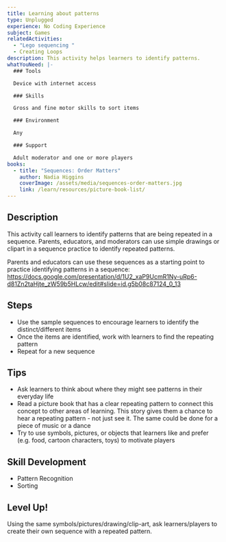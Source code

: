 ```yaml
---
title: Learning about patterns
type: Unplugged
experience: No Coding Experience
subject: Games
relatedActivities:
  - "Lego sequencing "
  - Creating Loops
description: This activity helps learners to identify patterns.
whatYouNeed: |-
  ### Tools

  Device with internet access

  ### Skills

  Gross and fine motor skills to sort items

  ### Environment

  Any

  ### Support

  Adult moderator and one or more players
books:
  - title: "Sequences: Order Matters"
    author: Nadia Higgins
    coverImage: /assets/media/sequences-order-matters.jpg
    link: /learn/resources/picture-book-list/
---
```

## Description

This activity call learners to identify patterns that are being repeated in a sequence. Parents, educators, and moderators can use simple drawings or clipart in a sequence practice to identify repeated patterns.

Parents and educators can use these sequences as a starting point to practice identifying patterns in a sequence: <https://docs.google.com/presentation/d/1U2_xaP9UcmR1Ny-uRp6-d81Zn2taHjte_zW59b5HLcw/edit#slide=id.g5b08c87124_0_13>

## Steps

* Use the sample sequences to encourage learners to identify the distinct/different items
* Once the items are identified, work with learners to find the repeating pattern
* Repeat for a new sequence

## Tips

* Ask learners to think about where they might see patterns in their everyday life
* Read a picture book that has a clear repeating pattern to connect this concept to other areas of learning. This story gives them a chance to hear a repeating pattern - not just see it. The same could be done for a piece of music or a dance
* Try to use symbols, pictures, or objects that learners like and prefer (e.g. food, cartoon characters, toys) to motivate players

## Skill Development

* Pattern Recognition
* Sorting

## Level Up!

Using the same symbols/pictures/drawing/clip-art, ask learners/players to create their own sequence with a repeated pattern.